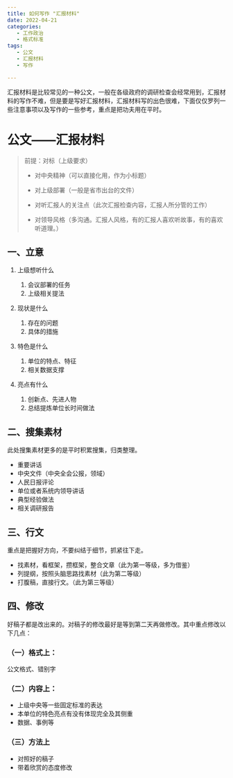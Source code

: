 ```yaml
---
title: 如何写作 "汇报材料"
date: 2022-04-21 
categories:
   - 工作政治
   - 格式标准
tags: 
   - 公文
   - 汇报材料
   - 写作	

---
```


汇报材料是比较常见的一种公文，一般在各级政府的调研检查会经常用到，汇报材料的写作不难，但是要是写好汇报材料，汇报材料写的出色很难，下面仅仅罗列一些注意事项以及写作的一些参考，重点是把功夫用在平时。
<!-- more -->

# 公文——汇报材料

>  前提：对标（上级要求）
>
>  - 对中央精神（可以直接化用，作为小标题）
>
>  - 对上级部署（一般是省市出台的文件）
>  - 对听汇报人的关注点（此次汇报检查内容，汇报人所分管的工作）
>  - 对领导风格（多沟通。汇报人风格，有的汇报人喜欢听故事，有的喜欢听道理。）

## 一、立意

1. 上级想听什么
   1. 会议部署的任务
   2. 上级相关提法

2. 现状是什么
   1. 存在的问题
   2. 具体的措施

3. 特色是什么
   1. 单位的特点、特征
   2. 相关数据支撑

4. 亮点有什么
   1. 创新点、先进人物
   2. 总结提炼单位长时间做法

## 二、搜集素材

此处搜集素材更多的是平时积累搜集，归类整理。

- 重要讲话
- 中央文件（中央全会公报，领域）
- 人民日报评论
- 单位或者系统内领导讲话
- 典型经验做法
- 相关调研报告

## 三、行文

重点是把握好方向，不要纠结于细节，抓紧往下走。

- 找素材，看框架，攒框架，整合文章（此为第一等级，多为借鉴）
- 列提纲，按照头脑思路找素材（此为第二等级）
- 打腹稿，直接行文。（此为第三等级）

## 四、修改

好稿子都是改出来的。对稿子的修改最好是等到第二天再做修改。其中重点修改以下几点：

### （一）格式上：

公文格式、错别字

### （二）内容上：

- 上级中央等一些固定标准的表达
- 本单位的特色亮点有没有体现完全及其侧重
- 数据、事例等

### （三）方法上

- 对照好的稿子
- 带着欣赏的态度修改
